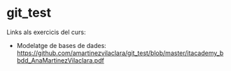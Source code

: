 # git_test

Links als exercicis del curs:

- Modelatge de bases de dades:
https://github.com/amartinezvilaclara/git_test/blob/master/itacademy_bbdd_AnaMartinezVilaclara.pdf
